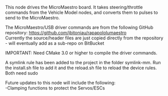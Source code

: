 This node drives the MicroMaestro board.  It takes steering/throttle commands from the Vehicle Model  nodes, and converts them to pulses to send to the MicroMaestro.  

The MicroMaestro/USB driver commands are from the following GitHub repository:  https://github.com/jbitoniau/rapapololumaestro  
Currently the source/header files are just copied directly from the repository - will eventually add as a sub-repo on BitBucket

IMPORTANT:  Need CMake 3.0 or higher to compile the driver commands.

A symlink rule has been added to the project in the folder symlink-mm.  Run the install.sh file to add it and the reload.sh file to reload the device rules.  Both need sudo    

Future updates to this node will include the following:  
-Clamping functions to protect the Servos/ESCs  
